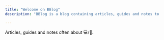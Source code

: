 ```yaml
---
title: "Welcome on BBlog"
description: "BBlog is a blog containing articles, guides and notes to - sometimes - improve the user experience of computers and smartphones."

---
```


Articles, guides and notes often about :computer:/:iphone:.  

